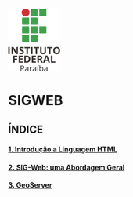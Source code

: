 ![ifpb](img/ifpb.png)

# SIGWEB

## ÍNDICE

#### [1. Introdução a Linguagem HTML][1]

#### [2. SIG-Web: uma Abordagem Geral][2]

#### [3. GeoServer][3]

[1]:html/1-intro-html.md

[2]:sigweb/1-introducao_sigweb.md

[3]:geoserver/1-introducao.md